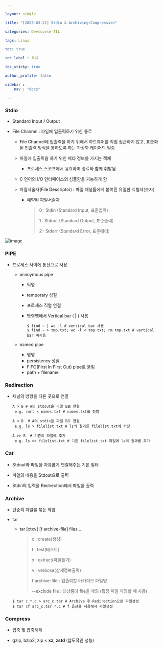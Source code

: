 ```yaml
---

layout: single

title: "[2023-03-21] Stdio & Archiving/Compression"

categories: Devcourse-TIL

tags: Linux

toc: true

toc_label : 목차

toc_sticky: true

author_profile: false

sidebar :
    nav : "docs"

---
```


### Stdio

- Standard Input / Output

- File Channel : 파일에 입출력하기 위한 통로

  - File Channel에 입출력을 하기 위해서 하드웨어를 직접 접근하지 않고, 표준화된 입출력 방식을 통하도록 하는 가상화 레이어의 일종

  - 파일에 입출력을 하기 위한 메타 정보를 가지는 객체

    - 프로세스 스코프에서 유효하며 종료와 함께 휘발됨

  - C 언어의 I/O 인터페이스의 심플함을 가능하게 함

  - 파일서술자(File Descriptor) : 파일 채널들에게 붙여진 유일한 식별자(숫자)

    - 예약된 파일서술자

      > 0 : Stdin (Standard Input, 표준입력)
      >
      > 1 : Stdout (Standard Output, 표준출력)
      >
      > 2 : Stderr (Standard Error, 표준에러)

![image](https://user-images.githubusercontent.com/116723552/227626628-1d99522e-a34b-4e4f-a0b1-4415fb54152d.png)

### PIPE

- 프로세스 사이에 통신으로 사용

  - annoymous pipe 

    - 익명

    - temporary 성질

    - 프로세스 직렬 연결

    - 명령행에서 Vertical bar ( | ) 사용

      ```linux 
      $ find ~ | wc -l # vertical bar 사용
      $ find ~ > tmp.txt; wc -l < tmp.txt; rm tmp.txt # vertical bar 미사용
      ```

  - named pipe 
    - 명명
    - persistency 성질
    - FIFO(First In First Out) pipe로 불림
    - path + filename



### Redirection

- 채널의 방향을 다른 곳으로 연결

  ``` linux
  A > B # A의 stdout을 파일 B로 연결
   e.g. sort < names.txt # names.txt를 정렬
   
  A < B  # A의 stdin을 파일 B로 연결
   e.g. ls > filelist.txt # ls의 결과를 filelist.txt에 저장
   
  A >> B  # 기존의 파일에 추가
   e.g. ls >> filelist.txt # 기존 filelist.txt 파일에 ls의 결과를 추가
  ```

  

### Cat

- Stdout와 파일을 자유롭게 연결해주는 기본 필터

- 파일의 내용을 Stdout으로 출력 

- Stdin의 입력을 Redirection해서 파일을 출력

  

### Archive 

- 단순히 파일을 묶는 작업

- tar

  - tar [ctxv] [f archive-file] files ...

    > c : create(생성)
    >
    > t : test(테스트)
    >
    > x : extract(파일풀기)
    >
    > v : verbose(상세정보출력)
    >
    > f archive-file : 입출력할 아카이브 파일명
    >
    > --exclude file : 대상중에 file을 제외 (특정 파일 제외할 때 사용)
  
  ```linux
  $ tar c *.c > arc_c.tar # Archive 후 Redirection으로 파일생성
  $ tar cf arc_c.tar *.c # f 옵션을 사용해서 파일생성 
  ```
  
    

### Compress

- 압축 및 압축해제

- gzip, bzip2, zip < **xz**, **zstd** (압도적인 성능)
